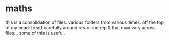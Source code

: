 # maths
this is a consolidation of files. various folders from various times. off the top of my head: tread carefully around res or ind rep & that may vary across files... 
some of this is useful.
